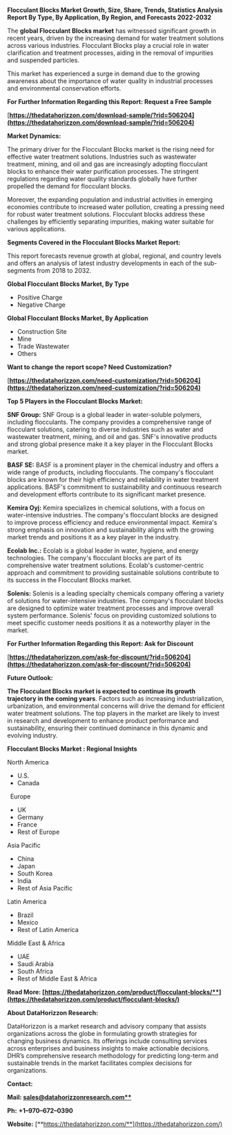 ﻿**Flocculant Blocks  Market Growth, Size, Share, Trends, Statistics Analysis Report By Type, By Application, By Region, and Forecasts 2022-2032**

The **global Flocculant Blocks market** has witnessed significant growth in recent years, driven by the increasing demand for water treatment solutions across various industries. Flocculant Blocks play a crucial role in water clarification and treatment processes, aiding in the removal of impurities and suspended particles. 

This market has experienced a surge in demand due to the growing awareness about the importance of water quality in industrial processes and environmental conservation efforts. 

**For Further Information Regarding this Report: Request a Free Sample**	

[**https://thedatahorizzon.com/download-sample/?rid=506204](https://thedatahorizzon.com/download-sample/?rid=506204)** 

**Market Dynamics:**

The primary driver for the Flocculant Blocks market is the rising need for effective water treatment solutions. Industries such as wastewater treatment, mining, and oil and gas are increasingly adopting flocculant blocks to enhance their water purification processes. The stringent regulations regarding water quality standards globally have further propelled the demand for flocculant blocks.

Moreover, the expanding population and industrial activities in emerging economies contribute to increased water pollution, creating a pressing need for robust water treatment solutions. Flocculant blocks address these challenges by efficiently separating impurities, making water suitable for various applications. 

**Segments Covered in the Flocculant Blocks Market Report:**

This report forecasts revenue growth at global, regional, and country levels and offers an analysis of latest industry developments in each of the sub-segments from 2018 to 2032.

**Global Flocculant Blocks Market, By Type**

- Positive Charge
- Negative Charge

**Global Flocculant Blocks Market, By Application**

- Construction Site
- Mine
- Trade Wastewater
- Others

**Want to change the report scope? Need Customization?**

[**https://thedatahorizzon.com/need-customization/?rid=506204](https://thedatahorizzon.com/need-customization/?rid=506204)** 

**Top 5 Players in the Flocculant Blocks Market:**

**SNF Group:** SNF Group is a global leader in water-soluble polymers, including flocculants. The company provides a comprehensive range of flocculant solutions, catering to diverse industries such as water and wastewater treatment, mining, and oil and gas. SNF's innovative products and strong global presence make it a key player in the Flocculant Blocks market.

**BASF SE:** BASF is a prominent player in the chemical industry and offers a wide range of products, including flocculants. The company's flocculant blocks are known for their high efficiency and reliability in water treatment applications. BASF's commitment to sustainability and continuous research and development efforts contribute to its significant market presence.

**Kemira Oyj:** Kemira specializes in chemical solutions, with a focus on water-intensive industries. The company's flocculant blocks are designed to improve process efficiency and reduce environmental impact. Kemira's strong emphasis on innovation and sustainability aligns with the growing market trends and positions it as a key player in the industry.

**Ecolab Inc.:** Ecolab is a global leader in water, hygiene, and energy technologies. The company's flocculant blocks are part of its comprehensive water treatment solutions. Ecolab's customer-centric approach and commitment to providing sustainable solutions contribute to its success in the Flocculant Blocks market.

**Solenis:** Solenis is a leading specialty chemicals company offering a variety of solutions for water-intensive industries. The company's flocculant blocks are designed to optimize water treatment processes and improve overall system performance. Solenis' focus on providing customized solutions to meet specific customer needs positions it as a noteworthy player in the market. 

**For Further Information Regarding this Report: Ask for Discount**	

[**https://thedatahorizzon.com/ask-for-discount/?rid=506204](https://thedatahorizzon.com/ask-for-discount/?rid=506204)** 

**Future Outlook:**

**The Flocculant Blocks market is expected to continue its growth trajectory in the coming years**. Factors such as increasing industrialization, urbanization, and environmental concerns will drive the demand for efficient water treatment solutions. The top players in the market are likely to invest in research and development to enhance product performance and sustainability, ensuring their continued dominance in this dynamic and evolving industry.

**Flocculant Blocks Market : Regional Insights**

North America

- U.S.
- Canada

` `Europe

- UK
- Germany
- France
- Rest of Europe

Asia Pacific

- China
- Japan
- South Korea
- India
- Rest of Asia Pacific

Latin America

- Brazil
- Mexico
- Rest of Latin America

Middle East & Africa

- UAE
- Saudi Arabia
- South Africa
- Rest of Middle East & Africa

**Read More: [https://thedatahorizzon.com/product/flocculant-blocks/**](https://thedatahorizzon.com/product/flocculant-blocks/)** 

**About DataHorizzon Research:**

DataHorizzon is a market research and advisory company that assists organizations across the globe in formulating growth strategies for changing business dynamics. Its offerings include consulting services across enterprises and business insights to make actionable decisions. DHR’s comprehensive research methodology for predicting long-term and sustainable trends in the market facilitates complex decisions for organizations.

**Contact:**

**Mail: [sales@datahorizzonresearch.com**](mailto:sales@datahorizzonresearch.com)**

**Ph:** **+1–970–672–0390**

**Website:** [**https://thedatahorizzon.com/**](https://thedatahorizzon.com/)

